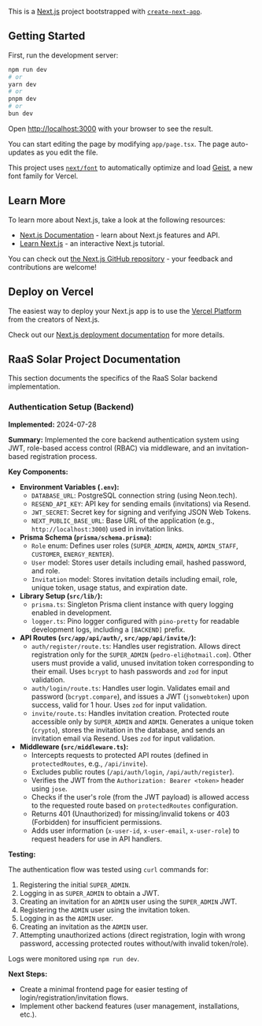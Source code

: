 This is a [Next.js](https://nextjs.org) project bootstrapped with [`create-next-app`](https://nextjs.org/docs/app/api-reference/cli/create-next-app).

## Getting Started

First, run the development server:

```bash
npm run dev
# or
yarn dev
# or
pnpm dev
# or
bun dev
```

Open [http://localhost:3000](http://localhost:3000) with your browser to see the result.

You can start editing the page by modifying `app/page.tsx`. The page auto-updates as you edit the file.

This project uses [`next/font`](https://nextjs.org/docs/app/building-your-application/optimizing/fonts) to automatically optimize and load [Geist](https://vercel.com/font), a new font family for Vercel.

## Learn More

To learn more about Next.js, take a look at the following resources:

- [Next.js Documentation](https://nextjs.org/docs) - learn about Next.js features and API.
- [Learn Next.js](https://nextjs.org/learn) - an interactive Next.js tutorial.

You can check out [the Next.js GitHub repository](https://github.com/vercel/next.js) - your feedback and contributions are welcome!

## Deploy on Vercel

The easiest way to deploy your Next.js app is to use the [Vercel Platform](https://vercel.com/new?utm_medium=default-template&filter=next.js&utm_source=create-next-app&utm_campaign=create-next-app-readme) from the creators of Next.js.

Check out our [Next.js deployment documentation](https://nextjs.org/docs/app/building-your-application/deploying) for more details.

## RaaS Solar Project Documentation

This section documents the specifics of the RaaS Solar backend implementation.

### Authentication Setup (Backend)

**Implemented:** 2024-07-28

**Summary:**
Implemented the core backend authentication system using JWT, role-based access control (RBAC) via middleware, and an invitation-based registration process.

**Key Components:**

*   **Environment Variables (`.env`):**
    *   `DATABASE_URL`: PostgreSQL connection string (using Neon.tech).
    *   `RESEND_API_KEY`: API key for sending emails (invitations) via Resend.
    *   `JWT_SECRET`: Secret key for signing and verifying JSON Web Tokens.
    *   `NEXT_PUBLIC_BASE_URL`: Base URL of the application (e.g., `http://localhost:3000`) used in invitation links.
*   **Prisma Schema (`prisma/schema.prisma`):**
    *   `Role` enum: Defines user roles (`SUPER_ADMIN`, `ADMIN`, `ADMIN_STAFF`, `CUSTOMER`, `ENERGY_RENTER`).
    *   `User` model: Stores user details including email, hashed password, and role.
    *   `Invitation` model: Stores invitation details including email, role, unique token, usage status, and expiration date.
*   **Library Setup (`src/lib/`):**
    *   `prisma.ts`: Singleton Prisma client instance with query logging enabled in development.
    *   `logger.ts`: Pino logger configured with `pino-pretty` for readable development logs, including a `[BACKEND]` prefix.
*   **API Routes (`src/app/api/auth/`, `src/app/api/invite/`):**
    *   `auth/register/route.ts`: Handles user registration. Allows direct registration only for the `SUPER_ADMIN` (`pedro-eli@hotmail.com`). Other users must provide a valid, unused invitation token corresponding to their email. Uses `bcrypt` to hash passwords and `zod` for input validation.
    *   `auth/login/route.ts`: Handles user login. Validates email and password (`bcrypt.compare`), and issues a JWT (`jsonwebtoken`) upon success, valid for 1 hour. Uses `zod` for input validation.
    *   `invite/route.ts`: Handles invitation creation. Protected route accessible only by `SUPER_ADMIN` and `ADMIN`. Generates a unique token (`crypto`), stores the invitation in the database, and sends an invitation email via Resend. Uses `zod` for input validation.
*   **Middleware (`src/middleware.ts`):**
    *   Intercepts requests to protected API routes (defined in `protectedRoutes`, e.g., `/api/invite`).
    *   Excludes public routes (`/api/auth/login`, `/api/auth/register`).
    *   Verifies the JWT from the `Authorization: Bearer <token>` header using `jose`.
    *   Checks if the user's role (from the JWT payload) is allowed access to the requested route based on `protectedRoutes` configuration.
    *   Returns 401 (Unauthorized) for missing/invalid tokens or 403 (Forbidden) for insufficient permissions.
    *   Adds user information (`x-user-id`, `x-user-email`, `x-user-role`) to request headers for use in API handlers.

**Testing:**

The authentication flow was tested using `curl` commands for:

1.  Registering the initial `SUPER_ADMIN`.
2.  Logging in as `SUPER_ADMIN` to obtain a JWT.
3.  Creating an invitation for an `ADMIN` user using the `SUPER_ADMIN` JWT.
4.  Registering the `ADMIN` user using the invitation token.
5.  Logging in as the `ADMIN` user.
6.  Creating an invitation as the `ADMIN` user.
7.  Attempting unauthorized actions (direct registration, login with wrong password, accessing protected routes without/with invalid token/role).

Logs were monitored using `npm run dev`.

**Next Steps:**

*   Create a minimal frontend page for easier testing of login/registration/invitation flows.
*   Implement other backend features (user management, installations, etc.).
